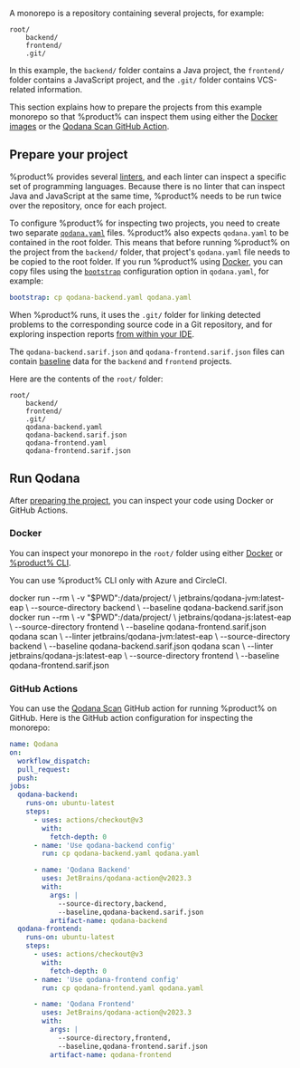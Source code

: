 [//]: # (title: Inspect a monorepo project)

A monorepo is a repository containing several projects, for example:

```text
root/
    backend/
    frontend/
    .git/
```

In this example,
the `backend/` folder contains a Java project,
the `frontend/` folder contains a JavaScript project,
and the `.git/` folder contains VCS-related information.

This section explains how to prepare the projects from this example monorepo so that %product% can inspect them using
either the [Docker images](docker-images.md) or the [Qodana Scan GitHub Action](github.md).

## Prepare your project

<!--
Placing the project-specific `qodana.yaml` files in the root folder
has these advantages:

* Any relative paths in the project-specific `qodana.yaml` files
  are resolved intuitively because the effective `qodana.yaml` is
  in the same directory as the project-specific `qodana.yaml` files.

And these disadvantages:

* In a monorepo containing many projects,
  the root folder gets cluttered with these files.
* https://github.com/SchemaStore/schemastore only recognizes a qodana.yaml
  file for completion and validation if it is named exactly `qodana.yaml`.
  Naming it `qodana-backend.yaml` disables all this editor support.

The alternative is to place each `qodana.yaml` in its own project directory,
which reverses the above advantages and disadvantages.
-->

%product% provides several [linters](linters.md), and each linter can inspect a specific set of programming languages.
Because there is no linter that can inspect Java and JavaScript at the same time, %product% needs to be run twice over
the repository, once for each project.

To configure %product% for inspecting two projects, you need to create two separate [`qodana.yaml`](qodana-yaml.md) 
files. %product% also expects `qodana.yaml` to be contained in the root folder. This means that before 
running %product% on the project from the `backend/` folder, that project's `qodana.yaml` file needs to be copied to 
the root folder. If you run %product% using [Docker](#Docker), you can copy files using the 
[`bootstrap`](before-running-qodana.md) configuration option in `qodana.yaml`, for example:

<!--
Implementation note: qodana.yaml is read by several programs:
1. By qodana-cli outside the Docker container, to determine the linter to use.
2. By Qodana inside the Docker container, to load the rest of the configuration.

Copying `qodana.yaml` happens between these two steps.
This means that the project's qodana.yaml cannot affect the linter to be chosen.
* In the case of Docker, the linter is specified on the command line,
  so the linter from `qodana.yaml` is ignored anyway.
* In the case of Qodana CLI, the project-specific `qodana.yaml` needs to be copied
  to the root folder before running `qodana scan`.
-->
```yaml
bootstrap: cp qodana-backend.yaml qodana.yaml
```

When %product% runs, it uses the `.git/` folder for linking detected problems to the corresponding
source code in a Git repository, and for exploring inspection reports [from within your IDE](qodana-ide-plugin.md).
<!--
TODO: Clarify whether the "from within your IDE" part really depends on `.git/`
or rather on the path that is mounted to `/data/project`.
-->

The `qodana-backend.sarif.json` and `qodana-frontend.sarif.json` files can contain [baseline](baseline.topic)
data for the `backend` and `frontend` projects.

Here are the contents of the `root/` folder: 

<!-- Alternative: put each qodana.yaml in its corresponding project directory. -->
```text
root/
    backend/
    frontend/
    .git/
    qodana-backend.yaml
    qodana-backend.sarif.json
    qodana-frontend.yaml
    qodana-frontend.sarif.json
```

## Run Qodana

After [preparing the project](#Prepare+your+project), you can inspect your code using Docker or 
GitHub Actions.

### Docker

You can inspect your monorepo in the `root/` folder using either [Docker](docker-images.md) or 
[%product% CLI](https://github.com/JetBrains/qodana-cli).

<note>You can use %product% CLI only with Azure and CircleCI.</note>

<tabs>
    <tab id="monorepo-docker-image-tab" title="Docker">
        <code-block lang="shell" prompt="$">
            docker run --rm \ 
              -v "$PWD":/data/project/ \
              jetbrains/qodana-jvm:latest-eap \
              --source-directory backend \
              --baseline qodana-backend.sarif.json
        </code-block>
        <code-block lang="shell" prompt="$">
            docker run --rm \ 
              -v "$PWD":/data/project/ \
              jetbrains/qodana-js:latest-eap \
              --source-directory frontend \
              --baseline qodana-frontend.sarif.json
        </code-block>
    </tab>
    <tab id="monorepo-cli-tab" title="Qodana CLI">
        <code-block lang="shell" prompt="$">
            qodana scan \
              --linter jetbrains/qodana-jvm:latest-eap \
              --source-directory backend \
              --baseline qodana-backend.sarif.json
        </code-block>
        <code-block lang="shell" prompt="$">
            qodana scan \
              --linter jetbrains/qodana-js:latest-eap \
              --source-directory frontend \
              --baseline qodana-frontend.sarif.json
        </code-block>
    </tab>

</tabs>

### GitHub Actions

You can use the [Qodana Scan](github.md) GitHub action for running %product% on GitHub. Here is the GitHub action
configuration for inspecting the monorepo:

```yaml
name: Qodana
on:
  workflow_dispatch:
  pull_request:
  push:
jobs:
  qodana-backend:
    runs-on: ubuntu-latest
    steps:
      - uses: actions/checkout@v3
        with:
          fetch-depth: 0
      - name: 'Use qodana-backend config'
        run: cp qodana-backend.yaml qodana.yaml

      - name: 'Qodana Backend'
        uses: JetBrains/qodana-action@v2023.3
        with:
          args: |
            --source-directory,backend,
            --baseline,qodana-backend.sarif.json
          artifact-name: qodana-backend
  qodana-frontend:
    runs-on: ubuntu-latest
    steps:
      - uses: actions/checkout@v3
        with:
          fetch-depth: 0
      - name: 'Use qodana-frontend config'
        run: cp qodana-frontend.yaml qodana.yaml

      - name: 'Qodana Frontend'
        uses: JetBrains/qodana-action@v2023.3
        with:
          args: |
            --source-directory,frontend,
            --baseline,qodana-frontend.sarif.json
          artifact-name: qodana-frontend
```





